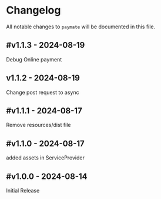 # Changelog

All notable changes to `paymate` will be documented in this file.

## #v1.1.3 - 2024-08-19

Debug Online payment

## v1.1.2 - 2024-08-19

Change post request to async

## #v1.1.1 - 2024-08-17

Remove resources/dist file

## #v1.1.0 - 2024-08-17

added assets in ServiceProvider

## #v1.0.0 - 2024-08-14

Initial Release
